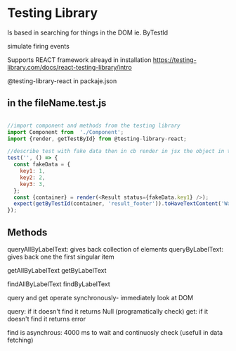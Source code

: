 # Testing Library

Is based in searching for things in the DOM
ie. ByTestId

simulate firing events

Supports REACT framework alreayd in installation
https://testing-library.com/docs/react-testing-library/intro

@testing-library-react in packaje.json

## in the fileName.test.js
```js

//import component and methods from the testing library
import Component from  './Component';
import {render, getTestById} from @testing-library-react;

//describe test with fake data then in cb render in jsx the object in the dom and write the expect test
test('', () => {
  const fakeData = {
    key1: 1,
    key2: 2,
    key3: 3,
  };
  const {container} = render(<Result status={fakeData.key1} />);
  expect(getByTestId(container, 'result_footer')).toHaveTextContent('Waiting for choice');
});
```

## Methods

queryAllByLabelText: gives back collection of elements
queryByLabelText: gives back one the first singular item

getAllByLabelText
getByLabelText

findAllByLabelText
findByLabelText

query and get operate synchronously- immediately look at DOM

query: if it doesn't find it returns Null (programatically check)
get: if it doesn't find it returns error

find is asynchrous: 4000 ms to wait and continuosly check (usefull in data fetching)